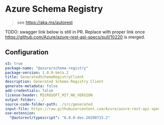 # Azure Schema Registry

> see https://aka.ms/autorest

TODO: swagger link below is still in PR. Replace with proper link once
https://github.com/Azure/azure-rest-api-specs/pull/10220 is merged.

## Configuration

```yaml
v3: true
package-name: "@azure/schema-registry"
package-version: 1.0.0-beta.2
title: GeneratedSchemaRegistryClient
description: Generated Schema Registry Client
generate-metadata: false
add-credentials: false
license-header: MICROSOFT_MIT_NO_VERSION
output-folder: ../
source-code-folder-path: ./src/generated
input-file: https://raw.githubusercontent.com/Azure/azure-rest-api-specs/a90b9146e543d3eec11381bd52d3b6ff271b1b78/specification/schemaregistry/data-plane/Microsoft.EventHub/preview/2018-01-01-preview/schemaregistry.json
use-extension:
  "@autorest/typescript": "6.0.0-dev.20200715.2"
```
